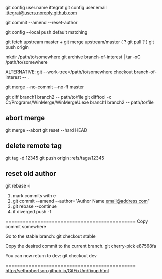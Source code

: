git config user.name ittegrat
git config user.email ittegrat@users.noreply.github.com

git commit --amend --reset-author

git config --local push.default matching

git fetch upstream master + git merge upstream/master ( ? git pull ? )
git push origin

mkdir /path/to/somewhere
git archive branch-of-interest | tar -xC /path/to/somewhere

ALTERNATIVE:
 git --work-tree=/path/to/somewhere checkout branch-of-interest -- .

git merge --no-commit --no-ff master

git diff branch1 branch2 -- path/to/file
git difftool -x C:/Programs/WinMerge/WinMergeU.exe branch1 branch2 -- path/to/file

## abort merge
git merge --abort
git reset --hard HEAD

## delete remote tag
git tag -d 12345
git push origin :refs/tags/12345

## reset old author
git rebase -i <parent-commit>
 1. mark commits with e
 2. git commit --amend --author="Author Name <email@address.com>"
 3. git rebase --continue
 4. if diverged push -f

=============================================
Copy commit somewhere

Go to the stable branch:
git checkout stable

Copy the desired commit to the current branch.
git cherry-pick e87568fa

You can now return to dev:
git checkout dev

=============================================
http://sethrobertson.github.io/GitFixUm/fixup.html
